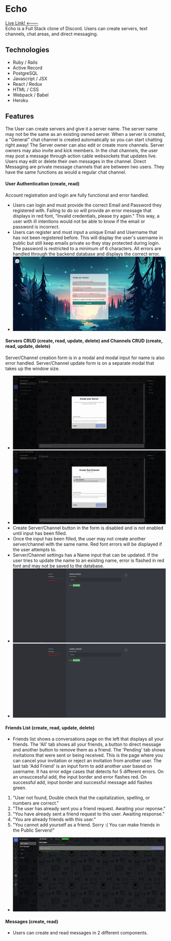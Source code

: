 # Echo
<a href="https://echo-discordclone.herokuapp.com/#/">Live Link! <---</a>
</br>
Echo is a Full Stack clone of Discord. Users can create servers, text channels, chat areas, and direct messaging.

## Technologies
* Ruby / Rails
* Active Record
* PostgreSQL
* Javascript / JSX
* React / Redux
* HTML / CSS
* Webpack / Babel
* Heroku

## Features
The User can create servers and give it a server name. The server name may not be the same as an existing owned server. When a server is created, a "General" chat channel is created automatically so you can start chatting right away! The Server owner can also edit or create more channels. Server owners may also invite and kick members. In the chat channels, the user may post a message through action cable websockets that updates live. Users may edit or delete their own messages in the channel. Direct Messaging are private message channels that are between two users. They have the same functions as would a regular chat channel.

#### User Authentication (create, read)
Account registration and login are fully functional and error handled.
- Users can login and must provide the correct Email and Password they registered with. Failing to do so will provide an error message that displays in red font, "Invalid credentials, please try again." This way, a user with ill intentions would not be able to know if the email or password is incorrect.
- Users can register and must input a unique Email and Username that has not been registered before. This will display the user's username in public but still keep emails private so they stay protected during login. The password is restricted to a minimum of 6 characters. All errors are handled through the backend database and displays the correct error.
- <img src="/app/assets/images/EchoAuth.png" alt="UserAuth"/>

#### Servers CRUD (create, read, update, delete) and Channels CRUD (create, read, update, delete)
Server/Channel creation form is in a modal and modal input for name is also error handled. Server/Channel update form is on a separate modal that takes up the window size.
- <img src="/app/assets/images/EchoServer.png" alt="ServerCreate"/>
- <img src="/app/assets/images/EchoChannel.png" alt="ChannelCreate"/>
- Create Server/Channel button in the form is disabled and is not enabled until input has been filled.
- Once the input has been filled, the user may not create another server/channel with the same name. Red font errors will be displayed if the user attempts to.
- Server/Channel settings has a Name input that can be updated. If the user tries to update the name to an existing name, error is flashed in red font and may not be saved to the database.
- <img src="/app/assets/images/EchoServerSettings.png" alt="ServerSettings"/>
- <img src="/app/assets/images/EchoChannelSettings.png" alt="ChannelSettings"/>

#### Friends List (create, read, update, delete)
- Friends list shows a conversations page on the left that displays all your friends. The 'All' tab shows all your friends, a button to direct message and another button to remove them as a friend. The 'Pending' tab shows invitations that were sent or being received. This is the page where you can cancel your invitation or reject an invitation from another user. The last tab 'Add Friend' is an input form to add another user based on username. It has error edge cases that detects for 5 different errors. On an unsuccessful add, the input border and error flashes red. On successful add, input border and successful message add flashes green.
1.  "User not found, Double check that the capitalization, spelling, or numbers are correct." 
2.  "The user has already sent you a friend request. Awaiting your reponse." 
3.  "You have already sent a friend request to this user. Awaiting response." 
4.  "You are already friends with this user." 
5.  "You cannot add yourself as a friend. Sorry :( You can make friends in the Public Servers!" 
- <img src="/app/assets/images/EchoFLGreen.png" alt="FriendlistSettings"/>

#### Messages (create, read)
- Users can create and read messages in 2 different components.